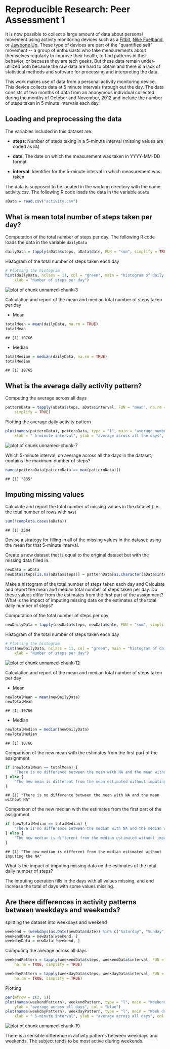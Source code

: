 # Reproducible Research: Peer Assessment 1
It is now possible to collect a large amount of data about personal
movement using activity monitoring devices such as a
[Fitbit](http://www.fitbit.com), [Nike
Fuelband](http://www.nike.com/us/en_us/c/nikeplus-fuelband), or
[Jawbone Up](https://jawbone.com/up). These type of devices are part of
the "quantified self" movement -- a group of enthusiasts who take
measurements about themselves regularly to improve their health, to
find patterns in their behavior, or because they are tech geeks. But
these data remain under-utilized both because the raw data are hard to
obtain and there is a lack of statistical methods and software for
processing and interpreting the data.

This work makes use of data from a personal activity monitoring
device. This device collects data at 5 minute intervals through out the
day. The data consists of two months of data from an anonymous
individual collected during the months of October and November, 2012
and include the number of steps taken in 5 minute intervals each day.

## Loading and preprocessing the data

The variables included in this dataset are:

* **steps**: Number of steps taking in a 5-minute interval (missing
    values are coded as `NA`)

* **date**: The date on which the measurement was taken in YYYY-MM-DD
    format

* **interval**: Identifier for the 5-minute interval in which
    measurement was taken

The data is supposed to be located in the working directory with the name
activity.csv. The following R code loads the data in the variable `aData`

```r
aData = read.csv("activity.csv")
```




## What is mean total number of steps taken per day?
Computation of the total number of steps per day. The following R code loads
the data in the variable `dailyData`

```r
dailyData = tapply(aData$steps, aData$date, FUN = "sum", simplify = TRUE)
```


Histogram of the total number of steps taken each day

```r
# Plotting the histogram
hist(dailyData, nclass = 11, col = "green", main = "histogram of daily number of steps", 
    xlab = "Number of steps per day")
```

![plot of chunk unnamed-chunk-3](figure/unnamed-chunk-3.png) 



Calculation and report of the mean and median total number of steps taken per day
* Mean

```r
totalMean = mean(dailyData, na.rm = TRUE)
totalMean
```

```
## [1] 10766
```


* Median

```r
totalMedian = median(dailyData, na.rm = TRUE)
totalMedian
```

```
## [1] 10765
```


## What is the average daily activity pattern?
Computing the average across all days

```r
patternData = tapply(aData$steps, aData$interval, FUN = "mean", na.rm = TRUE, 
    simplify = TRUE)
```


Plotting the average daily activity pattern

```r
plot(names(patternData), patternData, type = "l", main = "average number of steps taken", 
    xlab = " 5-minute interval", ylab = "average across all the days", col = "blue")
```

![plot of chunk unnamed-chunk-7](figure/unnamed-chunk-7.png) 


Which 5-minute interval, on average across all the days in the dataset,
contains the maximum number of steps?

```r
names(patternData[patternData == max(patternData)])
```

```
## [1] "835"
```



## Imputing missing values
Calculate and report the total number of missing values in the dataset
(i.e. the total number of rows with `NA`s)

```r
sum(!complete.cases(aData))
```

```
## [1] 2304
```


Devise a strategy for filling in all of the missing values in the dataset:
using the mean for that 5-minute interval.

Create a new dataset that is equal to the original dataset but with the
missing data filled in.


```r
newData = aData
newData$steps[is.na(aData$steps)] = patternData[as.character(aData$interval[is.na(aData$steps)])]
```


Make a histogram of the total number of steps taken each day and Calculate and
report the mean and median total number of steps taken per day. Do these values
differ from the estimates from the first part of the assignment? What is the
impact of imputing missing data on the estimates of the total daily number of
steps?


Computation of the total number of steps per day

```r
newDailyData = tapply(newData$steps, newData$date, FUN = "sum", simplify = TRUE)
```


Histogram of the total number of steps taken each day

```r
# Plotting the histogram
hist(newDailyData, nclass = 11, col = "green", main = "histogram of daily number of steps", 
    xlab = "Number of steps per day")
```

![plot of chunk unnamed-chunk-12](figure/unnamed-chunk-12.png) 



Calculation and report of the mean and median total number of steps taken per
day

* Mean

```r
newTotalMean = mean(newDailyData)
newTotalMean
```

```
## [1] 10766
```


* Median

```r
newTotalMedian = median(newDailyData)
newTotalMedian
```

```
## [1] 10766
```


Comparison of the new mean with the estimates from the first part of the assignment

```r
if (newTotalMean == totalMean) {
    "There is no difference between the mean with NA and the mean without NA"
} else {
    "The new mean is different from the mean estimated without imputing the NA"
}
```

```
## [1] "There is no difference between the mean with NA and the mean without NA"
```


Comparison of the new median with the estimates from the first part of the
assignment

```r
if (newTotalMedian == totalMedian) {
    "There is no difference between the median with NA and the median without NA"
} else {
    "The new median is different from the median estimated without imputing the NA"
}
```

```
## [1] "The new median is different from the median estimated without imputing the NA"
```


What is the impact of imputing missing data on the estimates of the total daily
number of steps?

The imputing operation fills in the days with all values missing, and end
increase the total of days with some values missing.


## Are there differences in activity patterns between weekdays and weekends?
splitting the dataset into weekdays and weekend

```r
weekend = (weekdays(as.Date(newData$date)) %in% c("Saturday", "Sunday"))
weekendData = newData[weekend, ]
weekdayData = newData[!weekend, ]
```


Computing the average across all days

```r
weekendPattern = tapply(weekendData$steps, weekendData$interval, FUN = "mean", 
    na.rm = TRUE, simplify = TRUE)

weekdayPattern = tapply(weekdayData$steps, weekdayData$interval, FUN = "mean", 
    na.rm = TRUE, simplify = TRUE)
```


Plotting

```r
par(mfrow = c(2, 1))
plot(names(weekendPattern), weekendPattern, type = "l", main = "Weekend", xlab = " 5-minute interval", 
    ylab = "average across all days", col = "blue")
plot(names(weekdayPattern), weekdayPattern, type = "l", main = "Week days", 
    xlab = " 5-minute interval", ylab = "average across all days", col = "blue")
```

![plot of chunk unnamed-chunk-19](figure/unnamed-chunk-19.png) 


There is a sensible difference in activity patterns between weekdays and
weekends. The subject tends to be most active diuring weekends.
